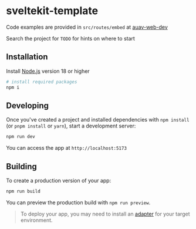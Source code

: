 # sveltekit-template

Code examples are provided in `src/routes/embed` at [auav-web-dev](https://github.com/liraymond04/auav-web-dev)

Search the project for `TODO` for hints on where to start

## Installation

Install [Node.js](https://nodejs.org/en) version 18 or higher

```sh
# install required packages
npm i
```

## Developing

Once you've created a project and installed dependencies with `npm install` (or `pnpm install` or `yarn`), start a development server:

```sh
npm run dev
```

You can access the app at `http://localhost:5173`

## Building

To create a production version of your app:

```sh
npm run build
```

You can preview the production build with `npm run preview`.

> To deploy your app, you may need to install an [adapter](https://svelte.dev/docs/kit/adapters) for your target environment.

